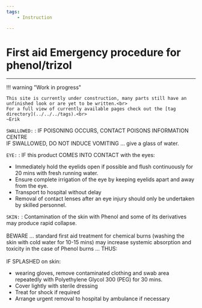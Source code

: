 ```yaml
---
tags:
    - Instruction

---
```


# First aid Emergency procedure for phenol/trizol

---

!!! warning "Work in progress"

    This site is currently under construction, many parts still have an unfinished look or are yet to be written.<br>
    For a full view of currently available pages check out the [tag directory](../../../tags).<br>
    ~Erik

`SWALLOWED:`
:   IF POISONING OCCURS, CONTACT POISONS INFORMATION CENTRE<br>
IF SWALLOWED, DO NOT INDUCE VOMITING … give a glass of water.

`EYE:` 
:   IF this product COMES INTO CONTACT with the eyes:

- Immediately hold the eyelids open if possible and flush continuously for 20 mins with fresh running water.
- Ensure complete irrigation of the eye by keeping eyelids apart and away from the eye.
- Transport to hospital without delay
- Removal of contact lenses after an eye injury should only be undertaken by skilled personnel.

`SKIN:`
:   Contamination of the skin with Phenol and some of its derivatives may produce rapid collapse.<br><br> 
BEWARE … standard first aid treatment for chemical burns (washing the skin with cold water for 10-15 mins) may increase systemic absorption and toxicity in the case of Phenol burns … THUS:<br><br>
IF SPLASHED on skin: 

- wearing gloves, remove contaminated clothing and swab area repeatedly with Polyethylene Glycol 300 (PEG) for 30 mins. 
- Cover lightly with sterile dressing
- Treat for shock if required
- Arrange urgent removal to hospital by ambulance if necessary
